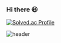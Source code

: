 ### Hi there 😆

[![Solved.ac Profile](http://mazassumnida.wtf/api/v2/generate_badge?boj=wndnjs02)](https://solved.ac/wndnjs02/)

![header](https://capsule-render.vercel.app/api?type=waving&color=0:84F3FF,100:F5FDFF&section=footer&height=107&fontAlign=50&fontAlignY=20&text=enjoy!&fontSize=47&fontColor=84F3FF&animation=fadeIn&desc=ORCA&descSize=20&descAlign=95&descAlignY=80)

<!--
**wndnjs02/wndnjs02** is a ✨ _special_ ✨ repository because its `README.md` (this file) appears on your GitHub profile.

Here are some ideas to get you started:

- 🔭 I’m currently working on ...
- 🌱 I’m currently learning ...
- 👯 I’m looking to collaborate on ...
- 🤔 I’m looking for help with ...
- 💬 Ask me about ...
- 📫 How to reach me: ...
- 😄 Pronouns: ...
- ⚡ Fun fact: ...
-->
